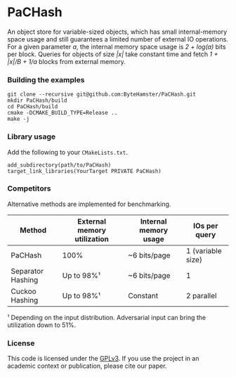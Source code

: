 # PaCHash

An object store for variable-sized objects, which has small internal-memory space usage
and still guarantees a limited number of external IO operations.
For a given parameter *a*, the internal memory space usage is *2 + log(a)* bits per block.
Queries for objects of size *|x|* take constant time and fetch *1 + |x|/B + 1/a* blocks from external memory.

### Building the examples

```
git clone --recursive git@github.com:ByteHamster/PaCHash.git
mkdir PaCHash/build
cd PaCHash/build
cmake -DCMAKE_BUILD_TYPE=Release ..
make -j
```

### Library usage

Add the following to your `CMakeLists.txt`.

```
add_subdirectory(path/to/PaCHash)
target_link_libraries(YourTarget PRIVATE PaCHash)
```

### Competitors

Alternative methods are implemented for benchmarking.

| Method            | External memory utilization | Internal memory usage | IOs per query     |
|-------------------|-----------------------------|-----------------------|-------------------|
| PaCHash           | 100%                        | ~6 bits/page          | 1 (variable size) |
| Separator Hashing | Up to 98%¹                  | ~6 bits/page          | 1                 |
| Cuckoo Hashing    | Up to 98%¹                  | Constant              | 2 parallel        |

¹ Depending on the input distribution. Adversarial input can bring the utilization down to 51%.

### License

This code is licensed under the [GPLv3](/LICENSE).
If you use the project in an academic context or publication, please cite our paper.
